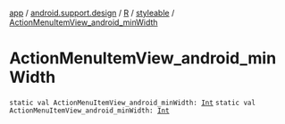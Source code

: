 [app](../../../index.md) / [android.support.design](../../index.md) / [R](../index.md) / [styleable](index.md) / [ActionMenuItemView_android_minWidth](.)

# ActionMenuItemView_android_minWidth

`static val ActionMenuItemView_android_minWidth: `[`Int`](https://kotlinlang.org/api/latest/jvm/stdlib/kotlin/-int/index.html)
`static val ActionMenuItemView_android_minWidth: `[`Int`](https://kotlinlang.org/api/latest/jvm/stdlib/kotlin/-int/index.html)